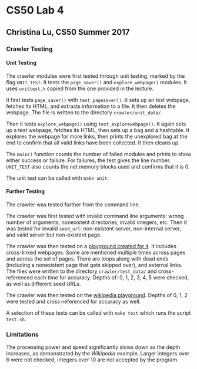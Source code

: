 # CS50 Lab 4
## Christina Lu, CS50 Summer 2017

### Crawler Testing

#### Unit Testing 

The crawler modules were first tested through unit testing, marked by the
flag `UNIT_TEST`. It tests the `page_saver()` and `explore_webpage()` modules.
It uses `unittest.h` copied from the one provided in the lecture.

It first tests `page_saver()` with `test_pagesaver()`. It sets up an test
webpage, fetches its HTML, and extracts information to a file. It then deletes
the webpage. The file is written to the directory `crawler/unit_data/`.

Then it tests `explore_webpage()` using `text_explorewebpage()`. It again
sets up a test webpage, fetches its HTML, then sets up a bag and a hashtable.
It explores the webpage for more links, then prints the unexplored bag at the
end to confirm that all valid links have been collected. It then cleans up.

The `main()` function counts the number of failed modules and prints to show
either success or failure. For failures, the test gives the line number.
`UNIT_TEST` also counts the net memory blocks used and confirms that it is 0.

The unit test can be called with `make unit`.

#### Further Testing

The crawler was tested further from the command line.

The crawler was first tested with invalid command line arguments: wrong
number of arguments, nonexistent directories, invalid integers, etc. Then it
was tested for invalid `seed_url`: non-existent server, non-internal server,
and valid server but non-existent page.

The crawler was then tested on a [playground created for it](http://old-www.cs.dartmouth.edu/~cheekstain/tse/).
It includes cross-linked webpages. Some are mentioned multiple times across
pages and across the set of pages. There are loops along with dead ends 
(including a nonexistent page that gets skipped over), and external links.
The files were written to the directory `crawler/test_data/` and 
cross-referenced each time for accuracy. Depths of: 0, 1, 2, 3, 4, 5 were
checked, as well as different seed URLs.

The crawler was then tested on the [wikipedia playground](http://old-www.cs.dartmouth.edu/~cs50/data/tse/wikipedia/).
Depths of 0, 1, 2 were tested and cross-referenced for accuracy as well.

A selection of these tests can be called with `make test` which runs the 
script `test.sh`.

### Limitations

The processing power and speed significantly slows down as the depth
increases, as demonstrated by the *Wikipedia* example. Larger integers over 6
were not checked, integers over 10 are not accepted by the program.


